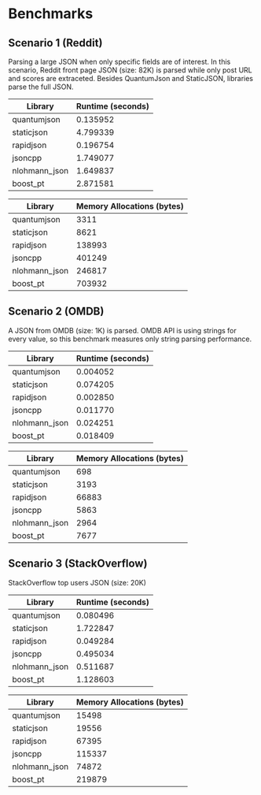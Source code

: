 # Benchmarks

## Scenario 1 (Reddit)

Parsing a large JSON when only specific fields are of interest. In this scenario, Reddit front page JSON (size: 82K) is parsed while only post URL and scores are extraceted. Besides QuantumJson and StaticJSON, libraries parse the full JSON.

| Library | Runtime (seconds) |
| ------- | ----------------- |
| quantumjson | 0.135952 |
| staticjson | 4.799339 |
| rapidjson | 0.196754 |
| jsoncpp | 1.749077 |
| nlohmann_json | 1.649837 |
| boost_pt | 2.871581 |

| Library | Memory Allocations (bytes) |
| ------- | -------------------------- |
| quantumjson | 3311 |
| staticjson | 8621 |
| rapidjson | 138993 |
| jsoncpp | 401249 |
| nlohmann_json | 246817 |
| boost_pt | 703932 |

## Scenario 2 (OMDB)

A JSON from OMDB (size: 1K) is parsed. OMDB API is using strings for every value, so this benchmark measures only string parsing performance.

| Library | Runtime (seconds) |
| ------- | ----------------- |
| quantumjson | 0.004052 |
| staticjson | 0.074205 |
| rapidjson | 0.002850 |
| jsoncpp | 0.011770 |
| nlohmann_json | 0.024251 |
| boost_pt | 0.018409 |

| Library | Memory Allocations (bytes) |
| ------- | -------------------------- |
| quantumjson | 698 |
| staticjson | 3193 |
| rapidjson | 66883 |
| jsoncpp | 5863 |
| nlohmann_json | 2964 |
| boost_pt | 7677 |

## Scenario 3 (StackOverflow)

StackOverflow top users JSON (size: 20K)

| Library | Runtime (seconds) |
| ------- | ----------------- |
| quantumjson | 0.080496 |
| staticjson | 1.722847 |
| rapidjson | 0.049284 |
| jsoncpp | 0.495034 |
| nlohmann_json | 0.511687 |
| boost_pt | 1.128603 |

| Library | Memory Allocations (bytes) |
| ------- | -------------------------- |
| quantumjson | 15498 |
| staticjson | 19556 |
| rapidjson | 67395 |
| jsoncpp | 115337 |
| nlohmann_json | 74872 |
| boost_pt | 219879 |

